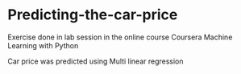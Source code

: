 # Predicting-the-car-price
Exercise done in lab session in the online course Coursera Machine Learning with Python

Car price was predicted using Multi linear regression
